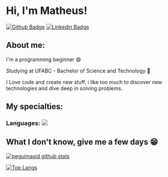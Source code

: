 
# Hi, I'm Matheus!

[![Github Badge](https://img.shields.io/badge/-Github-000?style=flat-square&logo=Github&logoColor=white&link=https://github.com/matheus-oc)](https://github.com/matheus-oc)
[![Linkedin Badge](https://img.shields.io/badge/-LinkedIn-blue?style=flat-square&logo=Linkedin&logoColor=white&link=https://https://www.linkedin.com/in/matheus-oliveira-cordeiro-458284217/)](https://www.linkedin.com/in/matheus-oliveira-cordeiro-458284217/)

## About me:

I'm a programming beginner :smile:

Studying at UFABC - Bachelor of Science and Technology :book:

I Love code and create new stuff, i like too much to discover new technologies and dive deep in solving problems.

## My specialties:

### Languages: <img src="https://img.shields.io/badge/Python-3776AB?&style=for-the-badge&logo=python&logoColor=white"/>

## What I don't know, give me a few days 😁

[![peguimasid github stats](https://github-readme-stats.vercel.app/api?username=matheus-oc&show_icons=true&title_color=fff&icon_color=7159c1&text_color=f8f8f2&bg_color=171c24&count_private=true)](https://github.com/gui-loko)

[![Top Langs](https://github-readme-stats.vercel.app/api/top-langs/?username=matheus-oc&layout=compact&title_color=fff&text_color=f8f8f2&hide=java&bg_color=171c24)](https://github.com/matheus-oc)
